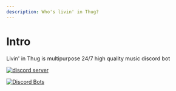 ```yaml
---
description: Who's livin' in Thug?
---
```


# Intro
Livin' in Thug is multipurpose 24/7 high quality music discord bot

[![discord server](https://shields.io/discord/918354308431503420?logo=discord&color=red)](https://discord.gg/FSMTeH3hse)

[![Discord Bots](https://top.gg/api/widget/918718860365033523.svg)](https://top.gg/bot/918718860365033523)
